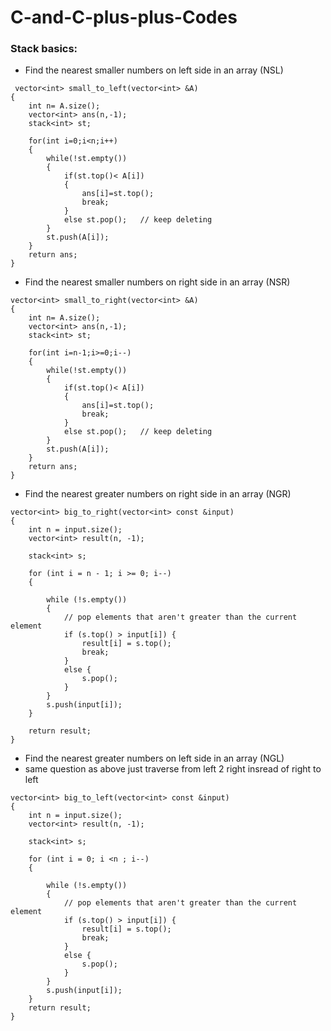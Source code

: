 # C-and-C-plus-plus-Codes
### Stack basics:
* Find the nearest smaller numbers on left side in an array (NSL)
  
```
 vector<int> small_to_left(vector<int> &A)
{
    int n= A.size();
    vector<int> ans(n,-1);
    stack<int> st;
    
    for(int i=0;i<n;i++)
    {
        while(!st.empty())
        {
            if(st.top()< A[i])
            {
                ans[i]=st.top();
                break;
            }
            else st.pop();   // keep deleting
        }
        st.push(A[i]);   
    }
    return ans;
}
```

* Find the nearest smaller numbers on right side in an array (NSR)

```
vector<int> small_to_right(vector<int> &A)
{
    int n= A.size();
    vector<int> ans(n,-1);
    stack<int> st;
    
    for(int i=n-1;i>=0;i--)
    {
        while(!st.empty())
        {
            if(st.top()< A[i])  
            {
                ans[i]=st.top();
                break;
            }
            else st.pop();   // keep deleting
        }
        st.push(A[i]);  
    }
    return ans;
}
```

* Find the nearest greater numbers on right side in an array (NGR)

```
vector<int> big_to_right(vector<int> const &input)
{
    int n = input.size();
    vector<int> result(n, -1);
 
    stack<int> s;

    for (int i = n - 1; i >= 0; i--)
    {

        while (!s.empty())
        {
            // pop elements that aren't greater than the current element
            if (s.top() > input[i]) {
                result[i] = s.top();
                break;
            }
            else {
                s.pop();
            }
        }
        s.push(input[i]);
    }
 
    return result;
}
```

* Find the nearest greater numbers on left side in an array (NGL)
* same question as above just traverse from left 2 right insread of right to left

```
vector<int> big_to_left(vector<int> const &input)
{
    int n = input.size();
    vector<int> result(n, -1);
 
    stack<int> s;

    for (int i = 0; i <n ; i--)
    {

        while (!s.empty())
        {
            // pop elements that aren't greater than the current element
            if (s.top() > input[i]) {
                result[i] = s.top();
                break;
            }
            else {
                s.pop();
            }
        }
        s.push(input[i]);
    }
    return result;
}
```
